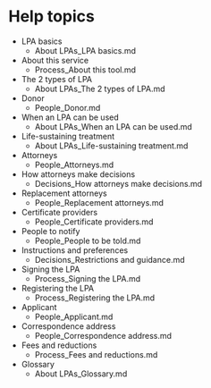 # Help topics

* LPA basics
	* About LPAs_LPA basics.md
* About this service
	* Process_About this tool.md
* The 2 types of LPA
	* About LPAs_The 2 types of LPA.md
* Donor
	* People_Donor.md
* When an LPA can be used
	* About LPAs_When an LPA can be used.md
* Life-sustaining treatment
	* About LPAs_Life-sustaining treatment.md
* Attorneys
	* People_Attorneys.md
* How attorneys make decisions
	* Decisions_How attorneys make decisions.md
* Replacement attorneys
	* People_Replacement attorneys.md
* Certificate providers
	* People_Certificate providers.md
* People to notify
	* People_People to be told.md
* Instructions and preferences
	* Decisions_Restrictions and guidance.md
* Signing the LPA
	* Process_Signing the LPA.md
* Registering the LPA
	* Process_Registering the LPA.md
* Applicant
	* People_Applicant.md
* Correspondence address
	* People_Correspondence address.md
* Fees and reductions
	* Process_Fees and reductions.md
* Glossary
	* About LPAs_Glossary.md
